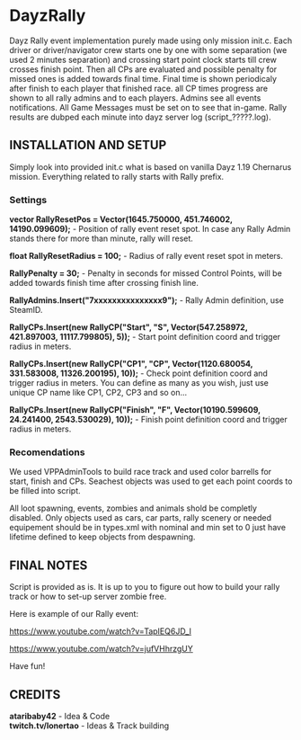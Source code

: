 # DayzRally
Dayz Rally event implementation purely made using only mission init.c. Each driver or driver/navigator crew starts one by one with some separation (we used 2 minutes separation) and crossing start point clock starts till crew crosses finish point. Then all CPs are evaluated and possible penalty for missed ones is added towards final time. Final time is shown periodicaly after finish to each player that finished race. all CP times progress are shown to all rally admins and to each players. Admins see all events notifications. All Game Messages must be set on to see that in-game. Rally results are dubped each minute into dayz server log (script_?????.log).

## INSTALLATION AND SETUP
Simply look into provided init.c what is based on vanilla Dayz 1.19 Chernarus mission. Everything related to rally starts with Rally prefix.

### Settings
**vector RallyResetPos = Vector(1645.750000, 451.746002, 14190.099609);** - Position of rally event reset spot. In case any Rally Admin stands there for more than minute, rally will reset.

**float RallyResetRadius = 100;** - Radius of rally event reset spot in meters.

**RallyPenalty = 30;** - Penalty in seconds for missed Control Points, will be added towards finish time after crossing finish line.

**RallyAdmins.Insert("7xxxxxxxxxxxxxxx9");** - Rally Admin definition, use SteamID.

**RallyCPs.Insert(new RallyCP("Start", "S", Vector(547.258972, 421.897003, 11117.799805), 5));** - Start point definition coord and trigger radius in meters.

**RallyCPs.Insert(new RallyCP("CP1", "CP", Vector(1120.680054, 331.583008, 11326.200195), 10));** - Check point definition coord and trigger radius in meters. You can define as many as you wish, just use unique CP name like CP1, CP2, CP3 and so on...

**RallyCPs.Insert(new RallyCP("Finish", "F", Vector(10190.599609, 24.241400, 2543.530029), 10));** - Finish point definition coord and trigger radius in meters.

### Recomendations
We used VPPAdminTools to build race track and used color barrells for start, finish and CPs. Seachest objects was used to get each point coords to be filled into script.

All loot spawning, events, zombies and animals shold be completly disabled. Only objects used as cars, car parts, rally scenery or needed equipement should be in types.xml with nominal and min set to 0 just have lifetime defined to keep objects from despawning.

## FINAL NOTES
Script is provided as is. It is up to you to figure out how to build your rally track or how to set-up server zombie free.

Here is example of our Rally event:

https://www.youtube.com/watch?v=TapIEQ6JD_I

https://www.youtube.com/watch?v=jufVHhrzgUY

Have fun!

## CREDITS
**ataribaby42** - Idea & Code </br>
**twitch.tv/lonertao** - Ideas & Track building
